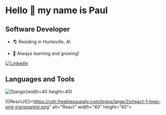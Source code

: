 # Hello :wave:  my name is Paul

## Software Developer

- :earth_americas: Residing in Huntsville, Al

- :brain: Always learning and growing!

[![LinkedIn](https://img.shields.io/badge/LinkedIn-0077B5?style=for-the-badge&logo=linkedin&logoColor=white)](https://www.linkedin.com/in/pmjohns)

## Languages and Tools

![Django](https://cdn.worldvectorlogo.com/logos/django.svg){width=40 height=40)

[![ReactJS]]<https://cdn.freebiessupply.com/logos/large/2x/react-1-logo-png-transparent.png" alt="React" width="40" height="40">

 

